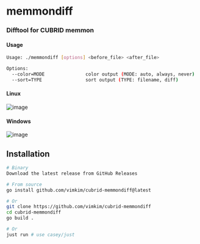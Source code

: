 # memmondiff

### Difftool for CUBRID memmon

#### Usage

```bash
Usage: ./memmondiff [options] <before_file> <after_file>

Options:
  --color=MODE               color output (MODE: auto, always, never)
  --sort=TYPE                sort output (TYPE: filename, diff)
```

#### Linux

![image](https://github.com/user-attachments/assets/d9e87217-9eaf-4e69-8d4a-26080f935b4f)

#### Windows

![image](https://github.com/user-attachments/assets/b449799c-515e-43e6-b1ce-2aa5815d00f8)

## Installation

```bash
# Binary
Download the latest release from GitHub Releases

# From source
go install github.com/vimkim/cubrid-memmondiff@latest

# Or
git clone https://github.com/vimkim/cubrid-memmondiff
cd cubrid-memmondiff
go build .

# Or
just run # use casey/just
```
